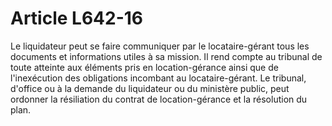 # Article L642-16

Le liquidateur peut se faire communiquer par le locataire-gérant tous les documents et informations utiles à sa mission. Il rend compte au tribunal de toute atteinte aux éléments pris en location-gérance ainsi que de l'inexécution des obligations incombant au locataire-gérant.   Le tribunal, d'office ou à la demande du liquidateur ou du ministère public, peut ordonner la résiliation du contrat de location-gérance et la résolution du plan.
